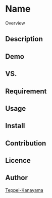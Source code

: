 Name
====

Overview

## Description

## Demo

## VS. 

## Requirement

## Usage

## Install

## Contribution

## Licence

## Author

[Teppei-Kanayama](https://github.com/Teppei-Kanayama)

